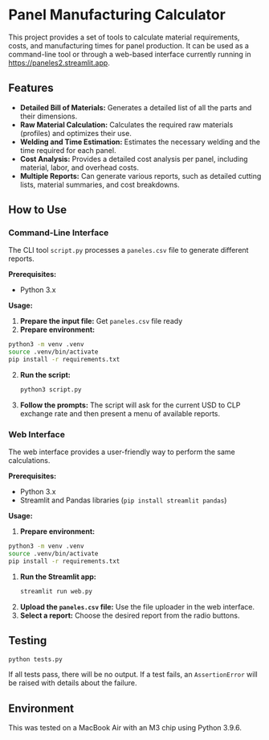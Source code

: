 # Panel Manufacturing Calculator

This project provides a set of tools to calculate material requirements, costs, and manufacturing times for panel production. It can be used as a command-line tool or through a web-based interface currently running in https://paneles2.streamlit.app. 

## Features

-   **Detailed Bill of Materials:** Generates a detailed list of all the parts and their dimensions.
-   **Raw Material Calculation:** Calculates the required raw materials (profiles) and optimizes their use.
-   **Welding and Time Estimation:** Estimates the necessary welding and the time required for each panel.
-   **Cost Analysis:** Provides a detailed cost analysis per panel, including material, labor, and overhead costs.
-   **Multiple Reports:** Can generate various reports, such as detailed cutting lists, material summaries, and cost breakdowns.

## How to Use

### Command-Line Interface

The CLI tool `script.py` processes a `paneles.csv` file to generate different reports.

**Prerequisites:**

-   Python 3.x

**Usage:**

1.  **Prepare the input file:** Get `paneles.csv` file ready
1. **Prepare environment:**
```bash
python3 -m venv .venv
source .venv/bin/activate
pip install -r requirements.txt
```

2.  **Run the script:**
    ```bash
    python3 script.py
    ```
3.  **Follow the prompts:** The script will ask for the current USD to CLP exchange rate and then present a menu of available reports.

### Web Interface

The web interface provides a user-friendly way to perform the same calculations.

**Prerequisites:**

-   Python 3.x
-   Streamlit and Pandas libraries (`pip install streamlit pandas`)

**Usage:**

1. **Prepare environment:**
```bash
python3 -m venv .venv
source .venv/bin/activate
pip install -r requirements.txt
```
1.  **Run the Streamlit app:**
    ```bash
    streamlit run web.py
    ```
2.  **Upload the `paneles.csv` file:** Use the file uploader in the web interface.
3.  **Select a report:** Choose the desired report from the radio buttons.

## Testing

```bash
python tests.py
```

If all tests pass, there will be no output. If a test fails, an `AssertionError` will be raised with details about the failure.

## Environment

This was tested on a MacBook Air with an M3 chip using Python 3.9.6.
